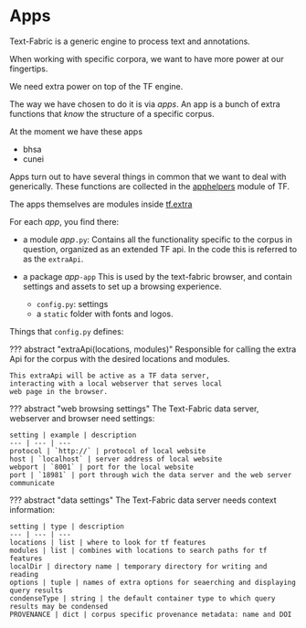 # Apps

Text-Fabric is a generic engine to process text and annotations.

When working with specific corpora, we want to have more power at our fingertips.

We need extra power on top of the TF engine.

The way we have chosen to do it is via *apps*.
An app is a bunch of extra functions that *know* the structure of a specific corpus.

At the moment we have these apps

* bhsa
* cunei

Apps turn out to have several things in common that we want to deal with generically.
These functions are collected in the
[apphelpers](https://github.com/Dans-labs/text-fabric/blob/master/tf/apphelpers.py)
module of TF.

The apps themselves are modules inside 
[tf.extra](https://github.com/Dans-labs/text-fabric/tree/master/tf/extra)

For each *app*, you find there:

* a module *app*`.py`:
  Contains all the functionality specific to the corpus in question, organized as an extended
  TF api. In the code this is referred to as the `extraApi`.
* a package *app*`-app`
  This is used by the text-fabric browser, and contain settings and assets
  to set up a browsing experience.

  * `config.py`: settings
  * a `static` folder with fonts and logos.

Things that `config.py` defines:

??? abstract "extraApi(locations, modules)"
    Responsible for calling the extra Api for the corpus
    with the desired locations and modules.

    This extraApi will be active as a TF data server,
    interacting with a local webserver that serves local
    web page in the browser.

??? abstract "web browsing settings"
    The Text-Fabric data server, webserver and browser need settings:

    setting | example | description
    --- | --- | ---
    protocol | `http://` | protocol of local website
    host | `localhost` | server address of local website
    webport | `8001` | port for the local website
    port | `18981` | port through wich the data server and the web server communicate

??? abstract "data settings"
    The Text-Fabric data server needs context information:

    setting | type | description
    --- | --- | ---
    locations | list | where to look for tf features
    modules | list | combines with locations to search paths for tf features
    localDir | directory name | temporary directory for writing and reading
    options | tuple | names of extra options for seaerching and displaying query results
    condenseType | string | the default container type to which query results may be condensed
    PROVENANCE | dict | corpus specific provenance metadata: name and DOI
  
